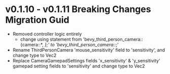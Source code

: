 # v0.1.10 - v0.1.11 Breaking Changes Migration Guid

- Removed controller logic entirely
  - change using statement from 'bevy_third_person_camera::{camera::*, *};' to 'bevy_third_person_camera::*;'
- Rename ThirdPersonCamera 'mouse_sensitivity' field to 'sensitivity', and change type to Vec2
- Replace CameraGamepadSettings fields 'x_sensitivity' & 'y_sensitivity' gamepad setting fields to 'sensitivity' and change type to Vec2